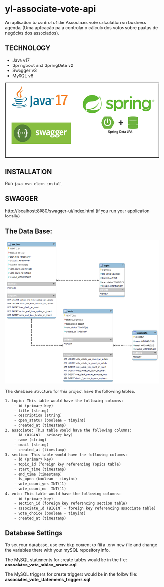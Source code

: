 # yl-associate-vote-api
An aplication to control of the Associates vote calculation on business agenda. (Uma aplicação para controlar o cálculo dos votos sobre pautas de negócios dos associados).



## TECHNOLOGY
- Java v17
- Springboot and SpringData v2
- Swagger v3
- MySQL v8

![Java logo with number seventeen, Spring environment logo above the springboot and sprindata on sides with a plus sign](/documentation/techs-on-associates-votes.png "Techs on project")



## INSTALLATION

Run ```java mvn clean install ```

## SWAGGER

http://localhost:8080/swagger-ui/index.html (if you run your application locally)


## The Data Base:

![MySQL Database Structure, with four tables: named topic, associate, section and vote. Table section linked with table topic and table vote. Table vote linked with table topic and table associate](/documentation/Tables_diagram.png "MySQL Database Structure")

The database structure for this project have the following tables:

    1. topic: This table would have the following columns:
        - id (primary key)
        - title (string)
        - description (string)
        - open_status (boolean - tinyint)
        - created_at (timestamp)
    2. associate: This table would have the following columns:
        - id (BIGINT - primary key)
        - name (string)
        - email (string)
        - created_at (timestamp)
    3. section: This table would have the following columns:
        - id (primary key)
        - topic_id (foreign key referencing Topics table)
        - start_time (timestamp)
        - end_time (timestamp)
        - is_open (boolean - tinyint)
        - vote_count_yes INT(11)
        - vote_count_no  INT(11)
    4. vote: This table would have the following columns:
        - id (primary key)
        - section_id (foreign key referencing section table)
        - associate_id (BIGINT - foreign key referencing associate table)
        - vote_choice (boolean - tinyint)
        - created_at (timestamp)



## Database Settings

To set your database, use env.bkp content to fill a .env new file and change the variables there with your mySQL repository info.

The MySQL statements for create tables would be in the file:
**associates_vote_tables_create.sql**

The MySQL triggers for create triggers would be in the follow file:
**associates_vote_statements_triggers.sql**


